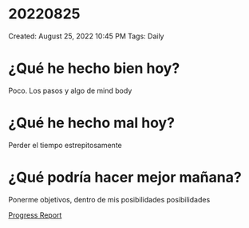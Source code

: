 # 20220825

Created: August 25, 2022 10:45 PM
Tags: Daily

# ¿Qué he hecho bien hoy?

Poco.  Los pasos y algo de mind body

# ¿Qué he hecho mal hoy?

Perder el tiempo estrepitosamente

# ¿Qué podría hacer mejor mañana?

Ponerme objetivos,  dentro de mis posibilidades posibilidades 

[Progress Report](Progress%20Report%2014bbd9609acc4700b4a4ff6ee5133208.md)